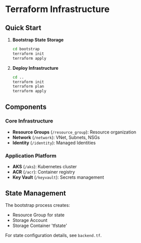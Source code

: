# Terraform Infrastructure

## Quick Start

1. **Bootstrap State Storage**
   ```bash
   cd bootstrap
   terraform init
   terraform apply
   ```

2. **Deploy Infrastructure**
   ```bash
   cd ..
   terraform init
   terraform plan
   terraform apply
   ```

## Components

### Core Infrastructure
- **Resource Groups** (`/resource_group`): Resource organization
- **Network** (`/network`): VNet, Subnets, NSGs
- **Identity** (`/identity`): Managed Identities

### Application Platform
- **AKS** (`/aks`): Kubernetes cluster
- **ACR** (`/acr`): Container registry
- **Key Vault** (`/keyvault`): Secrets management

## State Management

The bootstrap process creates:
- Resource Group for state
- Storage Account
- Storage Container 'tfstate'

For state configuration details, see `backend.tf`. 